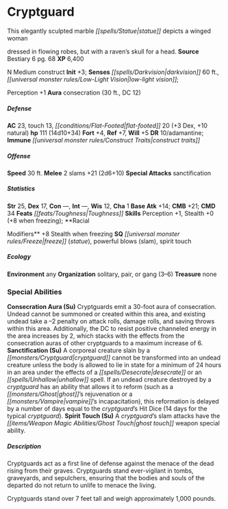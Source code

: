 ﻿---
cssclass: [monsters]

---

# Cryptguard
This elegantly sculpted marble _[[spells/Statue|statue]]_ depicts a winged woman

dressed in flowing robes, but with a raven’s skull for a head.
**Source** Bestiary 6 pg. 68
**XP** 6,400

N Medium construct
**Init** +3; **Senses** _[[spells/Darkvision|darkvision]]_ 60 ft., _[[universal monster rules/Low-Light Vision|low-light vision]]_;

Perception +1
**Aura** consecration (30 ft., DC 12)

##### Defense

**AC** 23, touch 13, _[[conditions/Flat-Footed|flat-footed]]_ 20 (+3 Dex, +10 natural)
**hp** 111 (14d10+34)
**Fort** +4, **Ref** +7, **Will** +5
**DR** 10/adamantine; **Immune** _[[universal monster rules/Construct Traits|construct traits]]_

##### Offense
**Speed** 30 ft.
**Melee** 2 slams +21 (2d6+10)
**Special Attacks** sanctification

##### Statistics
**Str** 25, **Dex** 17, **Con** —, **Int** —, **Wis** 12, **Cha** 1
**Base Atk** +14; **CMB** +21; **CMD** 34
**Feats** _[[feats/Toughness|Toughness]]_
**Skills** Perception +1, Stealth +0 (+8 when freezing); **Racial

Modifiers** +8 Stealth when freezing
**SQ** _[[universal monster rules/Freeze|freeze]]_ (_statue_), powerful blows (slam), spirit touch

##### Ecology

**Environment** any
**Organization** solitary, pair, or gang (3–6)
**Treasure** none

### Special Abilities

**Consecration Aura (Su)** Cryptguards emit a 30-foot aura of consecration. Undead cannot be summoned or created within this area, and existing undead take a –2 penalty on attack rolls, damage rolls, and saving throws within this area. Additionally, the DC to resist positive channeled energy in the area increases by 2, which stacks with the effects from the consecration auras of other cryptguards to a maximum increase of 6.
**Sanctification (Su)** A corporeal creature slain by a _[[monsters/Cryptguard|cryptguard]]_ cannot be transformed into an undead creature unless the body is allowed to lie in state for a minimum of 24 hours in an area under the effects of a _[[spells/Desecrate|desecrate]]_ or an _[[spells/Unhallow|unhallow]]_ spell. If an undead creature destroyed by a _cryptguard_ has an ability that allows it to reform (such as a _[[monsters/Ghost|ghost]]_’s rejuvenation or a _[[monsters/Vampire|vampire]]_’s incapacitation), this reformation is delayed by a number of days equal to the _cryptguard_’s Hit Dice (14 days for the typical _cryptguard_).
**Spirit Touch (Su)** A _cryptguard_’s slam attacks have the _[[items/Weapon Magic Abilities/Ghost Touch|ghost touch]]_ weapon special ability.

##### Description

Cryptguards act as a first line of defense against the menace of the dead rising from their graves. Cryptguards stand ever-vigilant in tombs, graveyards, and sepulchers, ensuring that the bodies and souls of the departed do not return to unlife to menace the living.

Cryptguards stand over 7 feet tall and weigh approximately 1,000 pounds.